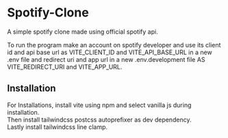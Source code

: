 # Spotify-Clone
A simple spotify clone made using official spotify api.  

To run the program make an account on spotify developer and use its client id and api base url as VITE_CLIENT_ID and VITE_API_BASE_URL in a new .env file and redirect uri and app url in a new .env.development file AS VITE_REDIRECT_URI and VITE_APP_URL.  

## Installation
For Installations, install vite using npm and select vanilla js during installation.  
Then install tailwindcss postcss autoprefixer as dev dependency.  
Lastly install tailwindcss line clamp.

